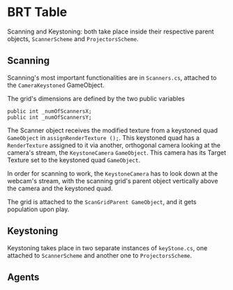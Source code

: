 BRT Table
========================


Scanning and Keystoning: both take place inside their respective parent objects, `ScannerScheme` and `ProjectorsScheme`.

Scanning
---------------

Scanning's most important functionalities are in `Scanners.cs`, attached to the `CameraKeystoned` GameObject.

The grid's dimensions are defined by the two public variables
```
public int _numOfScannersX;
public int _numOfScannersY;
```

The Scanner object receives the modified texture from a keystoned quad `GameObject` in `assignRenderTexture ();`. This keystoned quad has a `RenderTexture` assigned to it via another, orthogonal camera looking at the camera's stream, the `KeystoneCamera` `GameObject`. This camera has its Target Texture set to the keystoned quad `GameObject`.

In order for scanning to work, the `KeystoneCamera` has to look down at the webcam's stream, with the scanning grid's parent object vertically above the camera and the keystoned quad.

The grid is attached to the `ScanGridParent GameObject`, and it gets population upon play.

Keystoning
---------------

Keystoning takes place in two separate instances of `keyStone.cs`, one attached to `ScannerScheme` and another one to `ProjectorsScheme`. 

Agents
---------------

